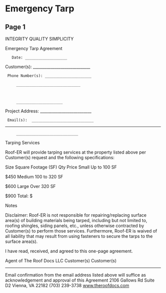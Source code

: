# Emergency Tarp

## Page 1

INTEGRITY 
QUALITY 
SIMPLICITY 
  
 
  Emergency Tarp Agreement  
 
 
       Date: ___________________   
Customer(s): _____________________________ 
 
     Phone Number(s): _____________________ 
 
         _____________________________ 
 
 
 
         _____________________ 
Project Address: __________________________ 
 
     Email(s):  ____________________________              
  
 __________________________ 
 
  
         ____________________________ 
 
 
Tarping Services 
 
Roof-ER will provide tarping services at the property listed above per Customer(s) request and the 
following specifications: 
 
Size 
Square Footage (SF) 
Qty 
Price 
Small 
Up to 100 SF 
 
$450 
Medium 
100 to 320 SF 
 
$600 
Large 
Over 320 SF 
 
$900 
Total: $ 
 
Notes 
 
 
Disclaimer: Roof-ER is not responsible for repairing/replacing surface area(s) of building materials being tarped, 
including but not limited to, roofing shingles, siding panels, etc., unless otherwise contracted by Customer(s) to 
perform those services. Furthermore, Roof-ER is waived of all liability that may result from using fasteners to secure 
the tarps to the surface area(s). 
 
I have read, received, and agreed to this one-page agreement. 
 
Agent of The Roof Docs LLC                                 Customer(s)                                                Customer(s) 
 
________________________                  _________________________                   ________________________ 
 
Email confirmation from the email address listed above will suffice as acknowledgement and approval of 
this Agreement 
2106 Gallows Rd 
Suite D2 
Vienna, VA 22182 
(703) 239-3738 
www.theroofdocs.com

